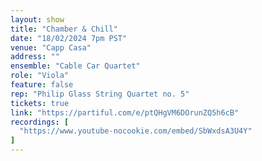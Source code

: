 ```yaml
---
layout: show
title: "Chamber & Chill"
date: "18/02/2024 7pm PST"
venue: "Capp Casa"
address: ""
ensemble: "Cable Car Quartet"
role: "Viola"
feature: false
rep: "Philip Glass String Quartet no. 5"
tickets: true
link: "https://partiful.com/e/ptQHgVM6DOrunZQ5h6cB"
recordings: [
  "https://www.youtube-nocookie.com/embed/SbWxdsA3U4Y"
]
---
```

